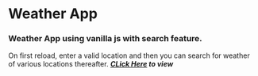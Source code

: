 # Weather App
### Weather App using vanilla js with search feature.
On first reload, enter a valid location and then you can search for weather of various locations thereafter.
**_[CLick Here](https://gunjan1909.github.io/weather-app/) to view_**
